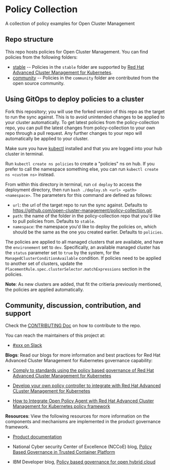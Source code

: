 # Policy Collection
A collection of policy examples for Open Cluster Management

## Repo structure
This repo hosts policies for Open Cluster Management. You can find policies from the following folders:

* [stable](stable) -- Policies in the `stable` folder are supported by [Red Hat Advanced Cluster Management for Kubernetes](https://www.redhat.com/en/technologies/management/advanced-cluster-management).
* [community](community) -- Policies in the `community` folder are contributed from the open source community. 

## Using GitOps to deploy policies to a cluster

Fork this repository; you will use the forked version of this repo as the target to run the sync against. This is to avoid unintended changes to be applied to your cluster automatically. To get latest policies from the policy-collection repo, you can pull the latest changes from policy-collection to your own repo through a pull request. Any further changes to your repo will automatically be applied to your cluster.

Make sure you have [kubectl](https://kubernetes.io/docs/tasks/tools/install-kubectl/) installed and that you are logged into your hub cluster in terminal.

Run `kubectl create ns policies` to create a "policies" ns on hub. If you prefer to call the namespace something else, you can run `kubectl create ns <custom ns>` instead.

From within this directory in terminal, run `cd deploy` to access the deployment directory, then run `bash ./deploy.sh <url> <path> <namespace>`. The parameters for this command are defined as follows:
- `url`: the url of the target repo to run the sync against. Defaults to https://github.com/open-cluster-management/policy-collection.git.
- `path`: the name of the folder in the policy-collection repo that you'd like to pull policies from. Defaults to `stable`.
- `namespace`: the namespace you'd like to deploy the policies on, which should be the same as the one you created earlier. Defaults to `policies`.

The policies are applied to all managed clusters that are available, and have the `environement` set to `dev`. Specifically, an available managed cluster has the `status` parameter set to `true` by the system, for the `ManagedClusterConditionAvailable` condition. If policies need to be applied to another set of clusters, update the `PlacementRule.spec.clusterSelector.matchExpressions` section in the policies.

**Note**: As new clusters are added, that fit the critieria previously mentioned, the policies are applied automatically. 

## Community, discussion, contribution, and support

Check the [CONTRIBUTING Doc](docs/CONTRIBUTING.md) on how to contribute to the repo.

You can reach the maintainers of this project at:

- [#xxx on Slack](https://slack.com/signin?redir=%2Fmessages%2Fxxx)

**Blogs**: Read our blogs for more information and best practices for Red Hat Advanced Cluster Management for Kubernetes governance capability:

* [Comply to standards using the policy based governance of Red Hat Advanced Cluster Management for Kubernetes](https://www.openshift.com/blog/comply-to-standards-using-policy-based-governance-of-red-hat-advanced-cluster-management-for-kubernetes)

* [Develop your own policy controller to integrate with Red Hat Advanced CLuster Management for Kubernetes](https://www.openshift.com/blog/develop-your-own-policy-controller-to-integrate-with-red-hat-advanced-cluster-management-for-kubernetes)

* [How to Integrate Open Policy Agent with Red Hat Advanced Cluster Management for Kubernetes policy framework](https://www.openshift.com/blog/how-to-integrate-open-policy-agent-with-red-hat-advanced-cluster-management-for-kubernetes-policy-framework)

**Resources**: View the following resources for more information on the components and mechanisms are implemented in the product governance framework.

* [Product documentation](https://access.redhat.com/documentation/en-us/red_hat_advanced_cluster_management_for_kubernetes/2.0/)

* National Cyber security Center of Excellence (NCCoE) blog, [Policy Based Governance in Trusted Container Platform](https://www.nccoe.nist.gov/news/policy-based-governance-trusted-container-platform)

* IBM Developer blog, [Policy based governance for open hybrid cloud](http://ibm.biz/policy-based-governance-for-open-hybrid-cloud)

